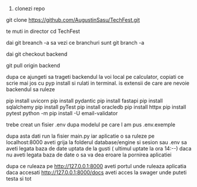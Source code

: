 1. clonezi repo

git clone https://github.com/AugustinSasu/TechFest.git

te muti in director
cd TechFest

dai git breanch -a sa vezi ce branchuri sunt
git branch -a

dai git checkout backend 

git pull origin backend

dupa ce ajungeti sa trageti backendul la voi local pe calculator, copiati ce scrie mai jos cu pyp install
si rulati in terminal. is extensii de care are nevoie backendul sa ruleze

pip install uvicorn
pip install pydantic
pip install fastapi
pip install sqlalchemy
pip install pyTest
pip install oracledb
pip install httpx 
pip install pytest
python -m pip install -U email-validator

trebe creat un fisier .env dupa modelul pe care l am pus .env.exemple

dupa asta dati run la fisier main.py iar aplicatie o sa ruleze pe localhost:8000
aveti grija la folderul database/engine si sesion sau .env sa aveti legata baza de date uptata de la gusti ( ultimul uptate la ora 14:--)
daca nu aveti legata baza de date o sa va dea eroare la pornirea aplicatiei

dupa ce ruleaza pe  http://127.0.0.1:8000 aveti portul unde ruleaza aplicatia daca 
accesati  http://127.0.0.1:8000/docs aveti acces la swager unde puteti testa si tot

